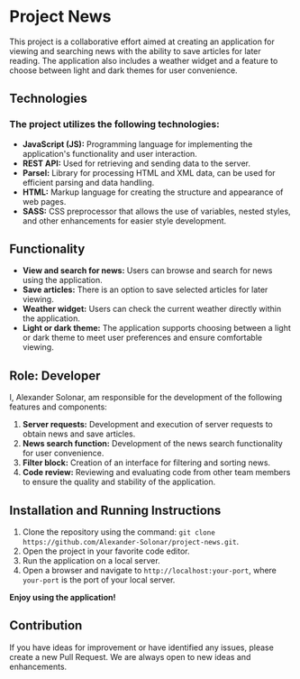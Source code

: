 # Project News

This project is a collaborative effort aimed at creating an application for
viewing and searching news with the ability to save articles for later reading.
The application also includes a weather widget and a feature to choose between
light and dark themes for user convenience.

## Technologies

### The project utilizes the following technologies:

- **JavaScript (JS):** Programming language for implementing the application's
  functionality and user interaction.
- **REST API:** Used for retrieving and sending data to the server.
- **Parsel:** Library for processing HTML and XML data, can be used for
  efficient parsing and data handling.
- **HTML:** Markup language for creating the structure and appearance of web
  pages.
- **SASS:** CSS preprocessor that allows the use of variables, nested styles,
  and other enhancements for easier style development.

## Functionality

- **View and search for news:** Users can browse and search for news using the
  application.
- **Save articles:** There is an option to save selected articles for later
  viewing.
- **Weather widget:** Users can check the current weather directly within the
  application.
- **Light or dark theme:** The application supports choosing between a light or
  dark theme to meet user preferences and ensure comfortable viewing.

## Role: Developer

I, Alexander Solonar, am responsible for the development of the following
features and components:

1. **Server requests:** Development and execution of server requests to obtain
   news and save articles.
2. **News search function:** Development of the news search functionality for
   user convenience.
3. **Filter block:** Creation of an interface for filtering and sorting news.
4. **Code review:** Reviewing and evaluating code from other team members to
   ensure the quality and stability of the application.

## Installation and Running Instructions

1. Clone the repository using the command:
   `git clone https://github.com/Alexander-Solonar/project-news.git`.
2. Open the project in your favorite code editor.
3. Run the application on a local server.
4. Open a browser and navigate to `http://localhost:your-port`, where
   `your-port` is the port of your local server.

**Enjoy using the application!**

## Contribution

If you have ideas for improvement or have identified any issues, please create a
new Pull Request. We are always open to new ideas and enhancements.
